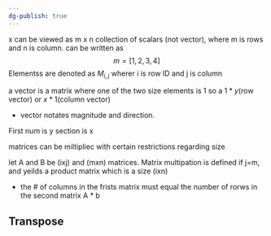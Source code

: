 ```yaml
---
dg-publish: true
---
```



x can be viewed as m x n collection of scalars (not vector), where m is rows and n is column.
can be written as $$m=[1,2,3,4]$$
Elementss are denoted as $M_{i,j}$ wherer i is row ID and j is column

a vector is a matrix where one of the two size elements is 1 so a $1*y$(row vector) or $x*1$(column vector)
* vector notates magnitude and direction.

First num is y section is x

matrices can be miltipliec with certain restrictions regarding size

let A and B be (ixj) and (mxn) matrices. Matrix multipation is defined if j=m, and yeilds a product matrix which is a size (ixn)
* the # of columns in the frists matrix must equal the number of rorws in the second matrix
A * b

## Transpose
